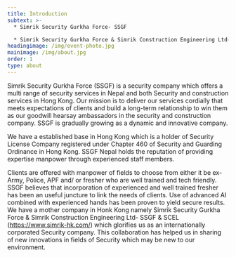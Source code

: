 ```yaml
---
title: Introduction
subtext: >-
  * Simrik Security Gurkha Force- SSGF

  * Simrik Security Gurkha Force & Simrik Construction Engineering Ltd- SSGF & SCEL
headingimage: /img/event-photo.jpg
mainimage: /img/about.jpg
order: 1
type: about
---
```

Simrik Security Gurkha Force (SSGF) is a security company which offers a multi range of security services in Nepal and both Security and construction services in Hong Kong. Our mission is to deliver our services cordially that meets expectations of clients and build a long-term relationship to win them as our goodwill hearsay ambassadors in the security and construction company. SSGF is gradually growing as a dynamic and innovative company. 

We have a established base in Hong Kong which is a holder of Security License Company registered under Chapter 460 of Security and Guarding Ordinance in Hong Kong. SSGF Nepal holds the reputation of providing expertise manpower through experienced staff members.

Clients are offered with manpower of fields to choose from either it be ex- Army, Police, APF and/ or fresher who are well trained and tech friendly. SSGF believes that incorporation of experienced and well trained fresher has been an useful juncture to link the needs of clients. Use of advanced AI combined with experienced hands has been proven to yield secure results. We have a mother company in Honk Kong namely Simrik Security Gurkha Force & Simrik Construction Engineering Ltd- SSGF & SCEL (https://www.simrik-hk.com/) which glorifies us as an internationally corporated Security company. This collaboration has helped us in sharing of new innovations in fields of Security which may be new to our environment.
